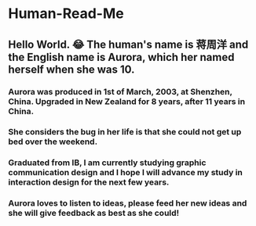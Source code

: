 # Human-Read-Me

## **Hello World.** :joy: The human's name is 蒋周洋 and the English name is Aurora, which her named herself when she was 10. 
### Aurora was produced in 1st of March, 2003, at Shenzhen, China. Upgraded in New Zealand for 8 years, after 11 years in China. 
### She considers the bug in her life is that she could not get up bed over the weekend.
### Graduated from IB, I am currently studying graphic communication design and I hope I will advance my study in interaction design for the next few years.
### Aurora loves to listen to ideas, please feed her new ideas and she will give feedback as best as she could!
